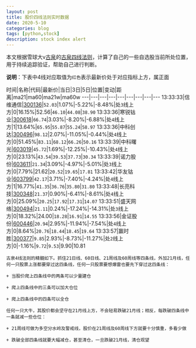 ```yaml
---
layout: post
title: 股价四线法则实时数据
date: 2020-5-10
categories: blog
tags: [python,stock]
description: stock index alert
---
```



本文根据雪球大v[古泉](https://xueqiu.com/u/7148646888)的[古泉四线法则](https://xueqiu.com/7148646888/130498192)，计算了自己的一些自选股当前所处位置，用于持续追踪验证，帮助自己进行判断。

**说明**：下表中4线对应取值为`红色`表示最新价处于对应指标上方，属正面

时间|名称|代码|最新价|当日|3日|5日|位置|变动|距离|ma21|ma60|ma21w|ma60w
---|---|---|---|---|---|---|---|---
13:33:33|信维通信|[300136](https://xueqiu.com/S/SZ300136)|`52.03`|1.07%|-5.22%|-8.48%|处`3`线上方|0|16.15%|52.56|`46.10`|`44.08`|`38.90`
13:33:36|寒锐钴业|[300618](https://xueqiu.com/S/SZ300618)|`66.74`|3.03%|-8.20%|-6.88%|处`4`线上方|1|13.64%|`65.95`|`55.87`|`55.24`|`58.97`
13:33:36|中科创达|[300496](https://xueqiu.com/S/SZ300496)|`98.12`|2.07%|-11.05%|-0.44%|处`4`线上方|0|51.45%|`83.11`|`68.12`|`66.26`|`50.16`
13:33:39|中科曙光|[603019](https://xueqiu.com/S/SH603019)|`45.72`|1.69%|-12.25%|-10.43%|处`4`线上方|0|23.13%|`43.54`|`39.53`|`37.73`|`30.34`
13:33:39|诺力股份|[603611](https://xueqiu.com/S/SH603611)|`21.34`|3.09%|-4.97%|-5.01%|处`3`线上方|0|7.79%|21.62|`20.52`|`19.65`|`17.81`
13:33:42|华友钴业|[603799](https://xueqiu.com/S/SH603799)|`42.17`|3.71%|-7.40%|-4.24%|处`4`线上方|1|16.77%|`41.35`|`36.76`|`35.80`|`31.80`
13:33:48|长亮科技|[300348](https://xueqiu.com/S/SZ300348)|`21.37`|0.90%|-6.41%|-8.61%|处`4`线上方|0|25.09%|`20.25`|`17.92`|`17.31`|`14.07`
13:33:51|盛天网络|[300494](https://xueqiu.com/S/SZ300494)|`21.11`|0.24%|-17.24%|-14.31%|处`3`线上方|0|18.32%|24.00|`18.28`|`16.91`|`14.55`
13:33:56|金证股份|[600446](https://xueqiu.com/S/SH600446)|`20.94`|2.95%|-11.94%|-7.54%|处`4`线上方|0|8.64%|`20.76`|`18.44`|`18.45`|`19.64`
13:33:57|赢时胜|[300377](https://xueqiu.com/S/SZ300377)|`9.85`|2.93%|-8.73%|-11.27%|处`2`线上方|0|-1.16%|`9.72`|`9.53`|9.90|10.81

```
古泉4线法则的精髓如下。抓住21日线、60日线、21周线及60周线等四条线，外加21月线，任何一只股票上涨都要穿过这四条线，任何一只股票要想爆雷也要先下穿过这四条线：

+ 当股价爬上四条线中的两条可以少量建仓

+ 爬上四条线中的三条可以加大仓位

+ 爬上四条线中的四条可以全仓

任何一只大牛，其股价都会坚守在21月线上方，不会轻易跌破21月线；相反，每跌破四条线中一条就减一些仓位：

+ 21周线可做为多空分水岭及警戒线，股价在21周线及60周线下方就要十分慎重，多看少做

+ 跌破全部四条线就要大幅减仓，甚至清仓，一旦跌破21月线，清仓观望
```